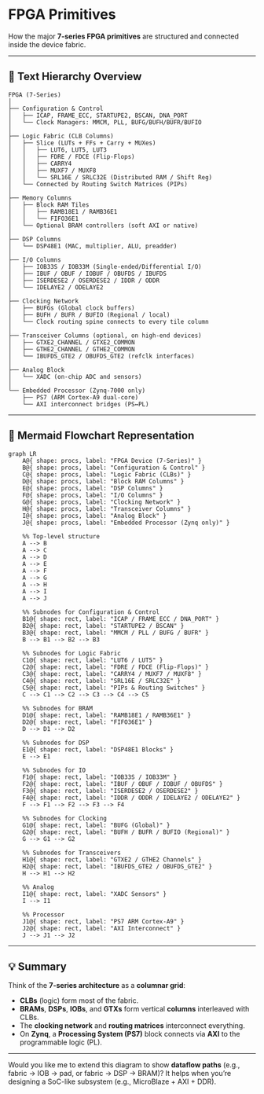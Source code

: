 # FPGA Primitives

How the major **7-series FPGA primitives** are structured and connected inside the device fabric.

---

## 🧱 **Text Hierarchy Overview**

```
FPGA (7-Series)
│
├── Configuration & Control
│   ├── ICAP, FRAME_ECC, STARTUPE2, BSCAN, DNA_PORT
│   └── Clock Managers: MMCM, PLL, BUFG/BUFH/BUFR/BUFIO
│
├── Logic Fabric (CLB Columns)
│   ├── Slice (LUTs + FFs + Carry + MUXes)
│   │   ├── LUT6, LUT5, LUT3
│   │   ├── FDRE / FDCE (Flip-Flops)
│   │   ├── CARRY4
│   │   ├── MUXF7 / MUXF8
│   │   └── SRL16E / SRLC32E (Distributed RAM / Shift Reg)
│   └── Connected by Routing Switch Matrices (PIPs)
│
├── Memory Columns
│   ├── Block RAM Tiles
│   │   ├── RAMB18E1 / RAMB36E1
│   │   └── FIFO36E1
│   └── Optional BRAM controllers (soft AXI or native)
│
├── DSP Columns
│   └── DSP48E1 (MAC, multiplier, ALU, preadder)
│
├── I/O Columns
│   ├── IOB33S / IOB33M (Single-ended/Differential I/O)
│   ├── IBUF / OBUF / IOBUF / OBUFDS / IBUFDS
│   ├── ISERDESE2 / OSERDESE2 / IDDR / ODDR
│   └── IDELAYE2 / ODELAYE2
│
├── Clocking Network
│   ├── BUFGs (Global clock buffers)
│   ├── BUFH / BUFR / BUFIO (Regional / local)
│   └── Clock routing spine connects to every tile column
│
├── Transceiver Columns (optional, on high-end devices)
│   ├── GTXE2_CHANNEL / GTXE2_COMMON
│   ├── GTHE2_CHANNEL / GTHE2_COMMON
│   └── IBUFDS_GTE2 / OBUFDS_GTE2 (refclk interfaces)
│
├── Analog Block
│   └── XADC (on-chip ADC and sensors)
│
└── Embedded Processor (Zynq-7000 only)
    ├── PS7 (ARM Cortex-A9 dual-core)
    └── AXI interconnect bridges (PS↔PL)
```

---

## 🧭 **Mermaid Flowchart Representation**

```mermaid
graph LR
    A@{ shape: procs, label: "FPGA Device (7-Series)" }
    B@{ shape: procs, label: "Configuration & Control" }
    C@{ shape: procs, label: "Logic Fabric (CLBs)" }
    D@{ shape: procs, label: "Block RAM Columns" }
    E@{ shape: procs, label: "DSP Columns" }
    F@{ shape: procs, label: "I/O Columns" }
    G@{ shape: procs, label: "Clocking Network" }
    H@{ shape: procs, label: "Transceiver Columns" }
    I@{ shape: procs, label: "Analog Block" }
    J@{ shape: procs, label: "Embedded Processor (Zynq only)" }

    %% Top-level structure
    A --> B
    A --> C
    A --> D
    A --> E
    A --> F
    A --> G
    A --> H
    A --> I
    A --> J

    %% Subnodes for Configuration & Control
    B1@{ shape: rect, label: "ICAP / FRAME_ECC / DNA_PORT" }
    B2@{ shape: rect, label: "STARTUPE2 / BSCAN" }
    B3@{ shape: rect, label: "MMCM / PLL / BUFG / BUFR" }
    B --> B1 --> B2 --> B3

    %% Subnodes for Logic Fabric
    C1@{ shape: rect, label: "LUT6 / LUT5" }
    C2@{ shape: rect, label: "FDRE / FDCE (Flip-Flops)" }
    C3@{ shape: rect, label: "CARRY4 / MUXF7 / MUXF8" }
    C4@{ shape: rect, label: "SRL16E / SRLC32E" }
    C5@{ shape: rect, label: "PIPs & Routing Switches" }
    C --> C1 --> C2 --> C3 --> C4 --> C5

    %% Subnodes for BRAM
    D1@{ shape: rect, label: "RAMB18E1 / RAMB36E1" }
    D2@{ shape: rect, label: "FIFO36E1" }
    D --> D1 --> D2

    %% Subnodes for DSP
    E1@{ shape: rect, label: "DSP48E1 Blocks" }
    E --> E1

    %% Subnodes for IO
    F1@{ shape: rect, label: "IOB33S / IOB33M" }
    F2@{ shape: rect, label: "IBUF / OBUF / IOBUF / OBUFDS" }
    F3@{ shape: rect, label: "ISERDESE2 / OSERDESE2" }
    F4@{ shape: rect, label: "IDDR / ODDR / IDELAYE2 / ODELAYE2" }
    F --> F1 --> F2 --> F3 --> F4

    %% Subnodes for Clocking
    G1@{ shape: rect, label: "BUFG (Global)" }
    G2@{ shape: rect, label: "BUFH / BUFR / BUFIO (Regional)" }
    G --> G1 --> G2

    %% Subnodes for Transceivers
    H1@{ shape: rect, label: "GTXE2 / GTHE2 Channels" }
    H2@{ shape: rect, label: "IBUFDS_GTE2 / OBUFDS_GTE2" }
    H --> H1 --> H2

    %% Analog
    I1@{ shape: rect, label: "XADC Sensors" }
    I --> I1

    %% Processor
    J1@{ shape: rect, label: "PS7 ARM Cortex-A9" }
    J2@{ shape: rect, label: "AXI Interconnect" }
    J --> J1 --> J2
```

---

## 💡 Summary

Think of the **7-series architecture** as a **columnar grid**:

* **CLBs** (logic) form most of the fabric.
* **BRAMs**, **DSPs**, **IOBs**, and **GTXs** form vertical **columns** interleaved with CLBs.
* The **clocking network** and **routing matrices** interconnect everything.
* On **Zynq**, a **Processing System (PS7)** block connects via **AXI** to the programmable logic (PL).

---

Would you like me to extend this diagram to show **dataflow paths** (e.g., fabric → IOB → pad, or fabric → DSP → BRAM)? It helps when you’re designing a SoC-like subsystem (e.g., MicroBlaze + AXI + DDR).

